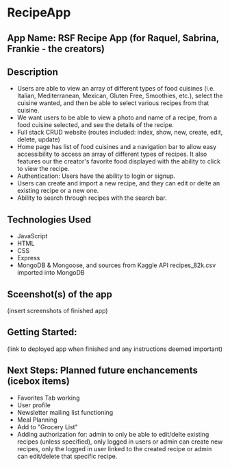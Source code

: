 # RecipeApp
## App Name: RSF Recipe App  (for Raquel, Sabrina, Frankie - the creators)

## Description
* Users are able to view an array of different types of food cuisines (i.e. Italian, Mediterranean, Mexican, Gluten Free, Smoothies, etc.), select the cuisine wanted, and then be able to select various recipes from that cuisine.
* We want users to be able to view a photo and name of a recipe, from a food cuisine selected, and see the details of the recipe.
* Full stack CRUD website (routes included: index, show, new, create, edit, delete, update)
* Home page has list of food cuisines and a navigation bar to allow easy accessibility to access an array of different types of recipes. It also features our the creator's favorite food displayed with the ability to click to view the recipe.
* Authentication: Users have the ability to login or signup.
* Users can create and import a new recipe, and they can edit or delte an existing recipe or a new one.
* Ability to search through recipes with the search bar.

## Technologies Used
* JavaScript
* HTML
* CSS
* Express
* MongoDB & Mongoose, and sources from Kaggle API recipes_82k.csv imported into MongoDB

## Sceenshot(s) of the app
(insert screenshots of finished app)

## Getting Started:
(link to deployed app when finished and any instructions deemed important)

## Next Steps: Planned future enchancements (icebox items)
* Favorites Tab working
* User profile
* Newsletter mailing list functioning
* Meal Planning
* Add to "Grocery List"
* Adding authorization for: admin to only be able to edit/delte existing recipes (unless specified), only logged in users or admin can create new recipes, only the logged in user linked to the created recipe or admin can edit/delete that specific recipe.
